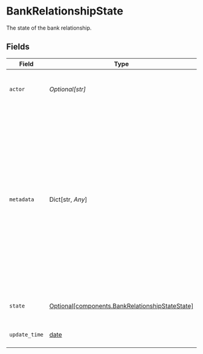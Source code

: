 # BankRelationshipState

The state of the bank relationship.


## Fields

| Field                                                                                                                                                                                                                                         | Type                                                                                                                                                                                                                                          | Required                                                                                                                                                                                                                                      | Description                                                                                                                                                                                                                                   | Example                                                                                                                                                                                                                                       |
| --------------------------------------------------------------------------------------------------------------------------------------------------------------------------------------------------------------------------------------------- | --------------------------------------------------------------------------------------------------------------------------------------------------------------------------------------------------------------------------------------------- | --------------------------------------------------------------------------------------------------------------------------------------------------------------------------------------------------------------------------------------------- | --------------------------------------------------------------------------------------------------------------------------------------------------------------------------------------------------------------------------------------------- | --------------------------------------------------------------------------------------------------------------------------------------------------------------------------------------------------------------------------------------------- |
| `actor`                                                                                                                                                                                                                                       | *Optional[str]*                                                                                                                                                                                                                               | :heavy_minus_sign:                                                                                                                                                                                                                            | The user or service that triggered the state update.                                                                                                                                                                                          | Apex Transfers                                                                                                                                                                                                                                |
| `metadata`                                                                                                                                                                                                                                    | Dict[str, *Any*]                                                                                                                                                                                                                              | :heavy_minus_sign:                                                                                                                                                                                                                            | Additional metadata relating to the bank relationship state. Included data will depend on the state. Examples:<br/> - rejection reasons are included when the state is `REJECTED`<br/> - comment and reason are included when the state is `CANCELED` | {<br/>"fields": {<br/>"comment": "Cancel via mobile API",<br/>"reason": {<br/>"string_value": "USER"<br/>}<br/>}<br/>}                                                                                                                        |
| `state`                                                                                                                                                                                                                                       | [Optional[components.BankRelationshipStateState]](../../models/components/bankrelationshipstatestate.md)                                                                                                                                      | :heavy_minus_sign:                                                                                                                                                                                                                            | The high level state of the bank relationship.                                                                                                                                                                                                | CANCELED                                                                                                                                                                                                                                      |
| `update_time`                                                                                                                                                                                                                                 | [date](https://docs.python.org/3/library/datetime.html#date-objects)                                                                                                                                                                          | :heavy_minus_sign:                                                                                                                                                                                                                            | The time of the state update.                                                                                                                                                                                                                 | 2023-05-17 18:29:37.116 +0000 UTC                                                                                                                                                                                                             |